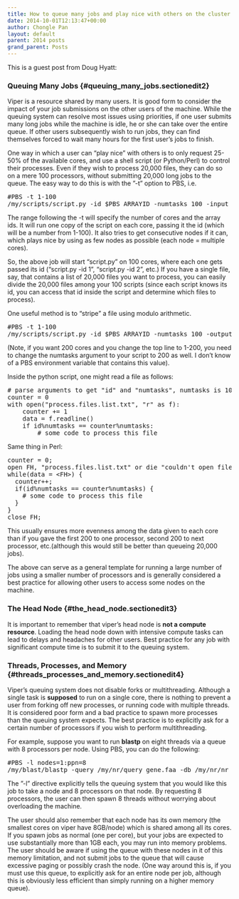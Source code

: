 ```yaml
---
title: How to queue many jobs and play nice with others on the cluster (Viper)
date: 2014-10-01T12:13:47+00:00
author: Chongle Pan
layout: default
parent: 2014 posts
grand_parent: Posts
---
```

This is a guest post from Doug Hyatt:

### Queuing Many Jobs {#queuing_many_jobs.sectionedit2}

<div class="level2">
  <p>
    Viper is a resource shared by many users. It is good form to consider the impact of your job submissions on the other users of the machine. While the queuing system can resolve most issues using priorities, if one user submits many long jobs while the machine is idle, he or she can take over the entire queue. If other users subsequently wish to run jobs, they can find themselves forced to wait many hours for the first user&#8217;s jobs to finish.
  </p>
  
  <p>
    One way in which a user can “play nice” with others is to only request 25-50% of the available cores, and use a shell script (or Python/Perl) to control their processes. Even if they wish to process 20,000 files, they can do so on a mere 100 processors, without submitting 20,000 long jobs to the queue. The easy way to do this is with the ”-t” option to PBS, i.e.
  </p>
  
  <pre class="code">#PBS -t 1-100
/my/scripts/script.py -id $PBS_ARRAYID -numtasks 100 -input /my/input/input.$PBS_ARRAYID.txt -output /my/outputs/output.$PBS_ARRAYID.txt</pre>
  
  <p>
    The range following the -t will specify the number of cores and the array ids. It will run one copy of the script on each core, passing it the id (which will be a number from 1-100). It also tries to get consecutive nodes if it can, which plays nice by using as few nodes as possible (each node = multiple cores).
  </p>
  
  <p>
    So, the above job will start “script.py” on 100 cores, where each one gets passed its id (“script.py -id 1”, “script.py -id 2”, etc.) If you have a single file, say, that contains a list of 20,000 files you want to process, you can easily divide the 20,000 files among your 100 scripts (since each script knows its id, you can access that id inside the script and determine which files to process).
  </p>
  
  <p>
    One useful method is to “stripe” a file using modulo arithmetic.
  </p>
  
  <pre class="code">#PBS -t 1-100
/my/scripts/script.py -id $PBS_ARRAYID -numtasks 100 -output /my/outputs/output.$PBS_ARRAYID.txt</pre>
  
  <p>
    (Note, if you want 200 cores and you change the top line to 1-200, you need to change the numtasks argument to your script to 200 as well. I don&#8217;t know of a PBS environment variable that contains this value).
  </p>
  
  <p>
    Inside the python script, one might read a file as follows:
  </p>
  
  <pre class="code"># parse arguments to get "id" and "numtasks", numtasks is 100 in this case
counter = 0
with open("process.files.list.txt", "r" as f):
    counter += 1
    data = f.readline()
    if id%numtasks == counter%numtasks:
        # some code to process this file</pre>
  
  <p>
    Same thing in Perl:
  </p>
  
  <pre class="code">counter = 0;
open FH, "process.files.list.txt" or die "couldn't open file";
while(data = &lt;FH&gt;) {
  counter++;
  if(id%numtasks == counter%numtasks) {
    # some code to process this file
  }
}
close FH;</pre>
  
  <p>
    This usually ensures more evenness among the data given to each core than if you gave the first 200 to one processor, second 200 to next processor, etc.(although this would still be better than queueing 20,000 jobs).
  </p>
  
  <p>
    The above can serve as a general template for running a large number of jobs using a smaller number of processors and is generally considered a best practice for allowing other users to access some nodes on the machine.
  </p>
</div>

### The Head Node {#the_head_node.sectionedit3}

<div class="level2">
  <p>
    It is important to remember that viper&#8217;s head node is <strong>not a compute resource</strong>. Loading the head node down with intensive compute tasks can lead to delays and headaches for other users. Best practice for any job with significant compute time is to submit it to the queuing system.
  </p>
</div>

### Threads, Processes, and Memory {#threads_processes_and_memory.sectionedit4}

<div class="level2">
  <p>
    Viper&#8217;s queuing system does not disable forks or multithreading. Although a single task is <strong>supposed</strong> to run on a single core, there is nothing to prevent a user from forking off new processes, or running code with multiple threads. It is considered poor form and a bad practice to spawn more processes than the queuing system expects. The best practice is to explicitly ask for a certain number of processors if you wish to perform multithreading.
  </p>
  
  <p>
    For example, suppose you want to run <strong>blastp</strong> on eight threads via a queue with 8 processors per node. Using PBS, you can do the following:
  </p>
  
  <pre class="code">#PBS -l nodes=1:ppn=8
/my/blast/blastp -query /my/nr/query_gene.faa -db /my/nr/nr -num_threads 8 &gt; /my/nr/output.txt</pre>
  
  <p>
    The ”-l” directive explicitly tells the queuing system that you would like this job to take a node and 8 processors on that node. By requesting 8 processors, the user can then spawn 8 threads without worrying about overloading the machine.
  </p>
  
  <p>
    The user should also remember that each node has its own memory (the smallest cores on viper have 8GB/node) which is shared among all its cores. If you spawn jobs as normal (one per core), but your jobs are expected to use substantially more than 1GB each, you may run into memory problems. The user should be aware if using the queue with these nodes in it of this memory limitation, and not submit jobs to the queue that will cause excessive paging or possibly crash the node. (One way around this is, if you must use this queue, to explicitly ask for an entire node per job, although this is obviously less efficient than simply running on a higher memory queue).
  </p>
</div>